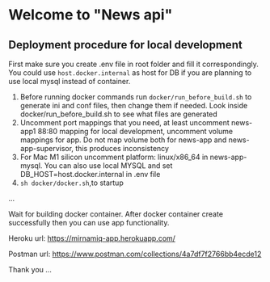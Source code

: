 # Welcome to "News api"

## Deployment procedure for local development

First make sure you create .env file in root folder and fill it correspondingly. You could use `host.docker.internal` as host for DB if you are planning to use local mysql instead of container.

1. Before running docker commands run `docker/run_before_build.sh` to generate ini and conf files, then change them if needed. Look inside docker/run_before_build.sh to see what files are generated
2. Uncomment port mappings that you need, at least uncomment news-app1 88:80 mapping for local development, uncomment volume mappings for app. Do not map volume both for news-app and news-app-supervisor, this produces inconsistency
3. For Mac M1 silicon uncomment platform: linux/x86_64 in news-app-mysql. You can also use local MYSQL and set DB_HOST=host.docker.internal in .env file
4. `sh docker/docker.sh`,to startup

...

Wait for building docker container. After docker container create successfully then you can use app functionality.

Heroku url: https://mirnamiq-app.herokuapp.com/

Postman url: https://www.postman.com/collections/4a7df7f2766bb4ecde12

Thank you ...
